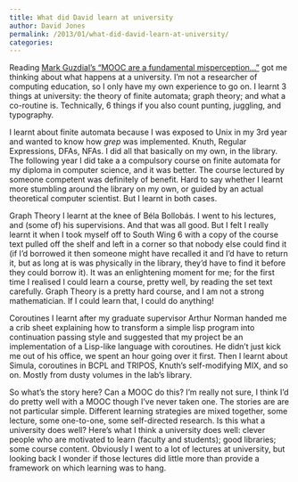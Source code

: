 ```yaml
---
title: What did David learn at university
author: David Jones
permalink: /2013/01/what-did-david-learn-at-university/
categories:
---
```

Reading [Mark Guzdial&#8217;s &#8220;MOOC are a fundamental misperception&#8230;&#8221;][1] got me thinking about what happens at a university. I&#8217;m not a researcher of computing education, so I only have my own experience to go on. I learnt 3 things at university: the theory of finite automata; graph theory; and what a co-routine is. Technically, 6 things if you also count punting, juggling, and typography.

I learnt about finite automata because I was exposed to Unix in my 3rd year and wanted to know how *grep* was implemented. Knuth, Regular Expressions, DFAs, NFAs. I did all that basically on my own, in the library. The following year I did take a a compulsory course on finite automata for my diploma in computer science, and it was better. The course lectured by someone competent was definitely of benefit. Hard to say whether I learnt more stumbling around the library on my own, or guided by an actual theoretical computer scientist. But I learnt in both cases.

Graph Theory I learnt at the knee of Béla Bollobás. I went to his lectures, and (some of) his supervisions. And that was all good. But I felt I really learnt it when I took myself off to South Wing 6 with a copy of the course text pulled off the shelf and left in a corner so that nobody else could find it (if I&#8217;d borrowed it then someone might have recalled it and I&#8217;d have to return it, but as long at is was physically in the library, they&#8217;d have to find it before they could borrow it). It was an enlightening moment for me; for the first time I realised I could learn a course, pretty well, by reading the set text carefully. Graph Theory is a pretty hard course, and I am not a strong mathematician. If I could learn that, I could do anything!

Coroutines I learnt after my graduate supervisor Arthur Norman handed me a crib sheet explaining how to transform a simple lisp program into continuation passing style and suggested that my project be an implementation of a Lisp-like language with coroutines. He didn&#8217;t just kick me out of his office, we spent an hour going over it first. Then I learnt about Simula, coroutines in BCPL and TRIPOS, Knuth&#8217;s self-modifying MIX, and so on. Mostly from dusty volumes in the lab&#8217;s library.

So what&#8217;s the story here? Can a MOOC do this? I&#8217;m really not sure, I think I&#8217;d do pretty well with a MOOC though I&#8217;ve never taken one. The stories are are not particular simple. Different learning strategies are mixed together, some lecture, some one-to-one, some self-directed research. Is this what a university does well? Here&#8217;s what I think a university does well: clever people who are motivated to learn (faculty and students); good libraries; some course content. Obviously I went to a lot of lectures at university, but looking back I wonder if those lectures did little more than provide a framework on which learning was to hang.

 [1]: http://computinged.wordpress.com/2013/01/04/moocs-are-a-fundamental-misperception-of-how-learning-works/

